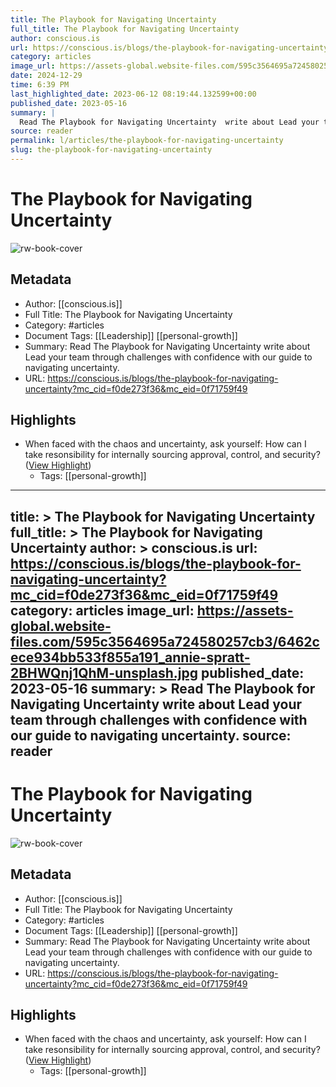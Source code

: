 ```yaml
---
title: The Playbook for Navigating Uncertainty
full_title: The Playbook for Navigating Uncertainty
author: conscious.is
url: https://conscious.is/blogs/the-playbook-for-navigating-uncertainty?mc_cid=f0de273f36&mc_eid=0f71759f49
category: articles
image_url: https://assets-global.website-files.com/595c3564695a724580257cb3/6462cece934bb533f855a191_annie-spratt-2BHWQnj1QhM-unsplash.jpg
date: 2024-12-29
time: 6:39 PM
last_highlighted_date: 2023-06-12 08:19:44.132599+00:00
published_date: 2023-05-16
summary: |
  Read The Playbook for Navigating Uncertainty  write about Lead your team through challenges with confidence with our guide to navigating uncertainty.
source: reader
permalink: l/articles/the-playbook-for-navigating-uncertainty
slug: the-playbook-for-navigating-uncertainty
---
```

# The Playbook for Navigating Uncertainty

![rw-book-cover](https://assets-global.website-files.com/595c3564695a724580257cb3/6462cece934bb533f855a191_annie-spratt-2BHWQnj1QhM-unsplash.jpg)

## Metadata
- Author: [[conscious.is]]
- Full Title: The Playbook for Navigating Uncertainty
- Category: #articles
- Document Tags: [[Leadership]] [[personal-growth]] 
- Summary: Read The Playbook for Navigating Uncertainty  write about Lead your team through challenges with confidence with our guide to navigating uncertainty.
- URL: https://conscious.is/blogs/the-playbook-for-navigating-uncertainty?mc_cid=f0de273f36&mc_eid=0f71759f49

## Highlights
- When faced with the chaos and uncertainty, ask yourself:
  How can I take resonsibility for internally sourcing approval, control, and security? ([View Highlight](https://read.readwise.io/read/01h2qb10nx9hs6yf7h41r0f4as))
    - Tags: [[personal-growth]] 


---
title: >
  The Playbook for Navigating Uncertainty
full_title: >
  The Playbook for Navigating Uncertainty
author: >
  conscious.is
url: https://conscious.is/blogs/the-playbook-for-navigating-uncertainty?mc_cid=f0de273f36&mc_eid=0f71759f49
category: articles
image_url: https://assets-global.website-files.com/595c3564695a724580257cb3/6462cece934bb533f855a191_annie-spratt-2BHWQnj1QhM-unsplash.jpg
published_date: 2023-05-16
summary: >
  Read The Playbook for Navigating Uncertainty  write about Lead your team through challenges with confidence with our guide to navigating uncertainty.
source: reader
---
# The Playbook for Navigating Uncertainty

![rw-book-cover](https://assets-global.website-files.com/595c3564695a724580257cb3/6462cece934bb533f855a191_annie-spratt-2BHWQnj1QhM-unsplash.jpg)

## Metadata
- Author: [[conscious.is]]
- Full Title: The Playbook for Navigating Uncertainty
- Category: #articles
- Document Tags: [[Leadership]] [[personal-growth]] 
- Summary: Read The Playbook for Navigating Uncertainty  write about Lead your team through challenges with confidence with our guide to navigating uncertainty.
- URL: https://conscious.is/blogs/the-playbook-for-navigating-uncertainty?mc_cid=f0de273f36&mc_eid=0f71759f49

## Highlights
- When faced with the chaos and uncertainty, ask yourself:
  How can I take resonsibility for internally sourcing approval, control, and security? ([View Highlight](https://read.readwise.io/read/01h2qb10nx9hs6yf7h41r0f4as))
    - Tags: [[personal-growth]] 


